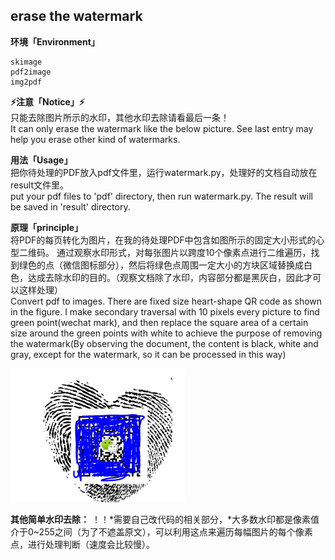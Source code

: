 ﻿## erase the watermark

**环境「Environment」**
```
skimage
pdf2image
img2pdf
```

**⚡注意「Notice」⚡**  
只能去除图片所示的水印，其他水印去除请看最后一条！  
It can only erase the watermark like the below picture. See last entry may help you erase other kind of watermarks.  

**用法「Usage」**  
把你待处理的PDF放入pdf文件里，运行watermark.py，处理好的文档自动放在result文件里。  
put your pdf files to 'pdf' directory, then run watermark.py. The result will be saved in 'result' directory.  

**原理「principle」**  
将PDF的每页转化为图片，在我的待处理PDF中包含如图所示的固定大小形式的心型二维码。
通过观察水印形式，对每张图片以跨度10个像素点进行二维遍历，找到绿色的点（微信图标部分），然后将绿色点周围一定大小的方块区域替换成白色，达成去除水印的目的。（观察文档除了水印，内容部分都是黑灰白，因此才可以这样处理）  
Convert pdf to images. There are fixed size heart-shape QR code as shown in the figure. I make secondary traversal with 10 pixels every picture to find green point(wechat mark), and then replace the square area of a certain size around the green points with white to achieve the purpose of removing the watermark(By observing the document, the content is black, white and gray, except for the watermark, so it can be processed in this way)

![水印](./source/watermark.png)

**其他简单水印去除：**
！！*需要自己改代码的相关部分，*大多数水印都是像素值介于0~255之间（为了不遮盖原文），可以利用这点来遍历每幅图片的每个像素点，进行处理判断（速度会比较慢）。
